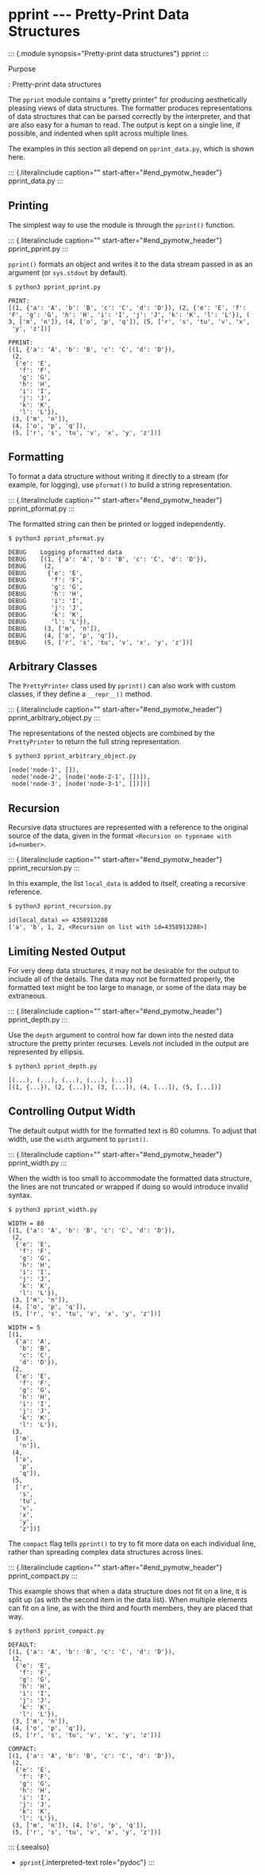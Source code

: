 # pprint \-\-- Pretty-Print Data Structures

::: {.module synopsis="Pretty-print data structures"} pprint :::

Purpose

: Pretty-print data structures

The `pprint` module contains a \"pretty printer\" for producing aesthetically pleasing views of data structures. The formatter produces representations of data structures that can be parsed correctly by the interpreter, and that are also easy for a human to read. The output is kept on a single line, if possible, and indented when split across multiple lines.

The examples in this section all depend on `pprint_data.py`, which is shown here.

::: {.literalinclude caption="" start-after="#end_pymotw_header"} pprint_data.py :::

## Printing

The simplest way to use the module is through the `pprint()` function.

::: {.literalinclude caption="" start-after="#end_pymotw_header"} pprint_pprint.py :::

`pprint()` formats an object and writes it to the data stream passed in as an argument (or `sys.stdout` by default).

```{.sourceCode .none}
$ python3 pprint_pprint.py

PRINT:
[(1, {'a': 'A', 'b': 'B', 'c': 'C', 'd': 'D'}), (2, {'e': 'E', 'f':
'F', 'g': 'G', 'h': 'H', 'i': 'I', 'j': 'J', 'k': 'K', 'l': 'L'}), (
3, ['m', 'n']), (4, ['o', 'p', 'q']), (5, ['r', 's', 'tu', 'v', 'x',
 'y', 'z'])]

PPRINT:
[(1, {'a': 'A', 'b': 'B', 'c': 'C', 'd': 'D'}),
 (2,
  {'e': 'E',
   'f': 'F',
   'g': 'G',
   'h': 'H',
   'i': 'I',
   'j': 'J',
   'k': 'K',
   'l': 'L'}),
 (3, ['m', 'n']),
 (4, ['o', 'p', 'q']),
 (5, ['r', 's', 'tu', 'v', 'x', 'y', 'z'])]
```

## Formatting

To format a data structure without writing it directly to a stream (for example, for logging), use `pformat()` to build a string representation.

::: {.literalinclude caption="" start-after="#end_pymotw_header"} pprint_pformat.py :::

The formatted string can then be printed or logged independently.

```{.sourceCode .none}
$ python3 pprint_pformat.py

DEBUG    Logging pformatted data
DEBUG    [(1, {'a': 'A', 'b': 'B', 'c': 'C', 'd': 'D'}),
DEBUG     (2,
DEBUG      {'e': 'E',
DEBUG       'f': 'F',
DEBUG       'g': 'G',
DEBUG       'h': 'H',
DEBUG       'i': 'I',
DEBUG       'j': 'J',
DEBUG       'k': 'K',
DEBUG       'l': 'L'}),
DEBUG     (3, ['m', 'n']),
DEBUG     (4, ['o', 'p', 'q']),
DEBUG     (5, ['r', 's', 'tu', 'v', 'x', 'y', 'z'])]
```

## Arbitrary Classes

The `PrettyPrinter` class used by `pprint()` can also work with custom classes, if they define a `__repr__()` method.

::: {.literalinclude caption="" start-after="#end_pymotw_header"} pprint_arbitrary_object.py :::

The representations of the nested objects are combined by the `PrettyPrinter` to return the full string representation.

```{.sourceCode .none}
$ python3 pprint_arbitrary_object.py

[node('node-1', []),
 node('node-2', [node('node-2-1', [])]),
 node('node-3', [node('node-3-1', [])])]
```

## Recursion

Recursive data structures are represented with a reference to the original source of the data, given in the format `<Recursion on typename with id=number>`.

::: {.literalinclude caption="" start-after="#end_pymotw_header"} pprint_recursion.py :::

In this example, the list `local_data` is added to itself, creating a recursive reference.

```{.sourceCode .none}
$ python3 pprint_recursion.py

id(local_data) => 4358913288
['a', 'b', 1, 2, <Recursion on list with id=4358913288>]
```

## Limiting Nested Output

For very deep data structures, it may not be desirable for the output to include all of the details. The data may not be formatted properly, the formatted text might be too large to manage, or some of the data may be extraneous.

::: {.literalinclude caption="" start-after="#end_pymotw_header"} pprint_depth.py :::

Use the `depth` argument to control how far down into the nested data structure the pretty printer recurses. Levels not included in the output are represented by ellipsis.

```{.sourceCode .none}
$ python3 pprint_depth.py

[(...), (...), (...), (...), (...)]
[(1, {...}), (2, {...}), (3, [...]), (4, [...]), (5, [...])]
```

## Controlling Output Width

The default output width for the formatted text is 80 columns. To adjust that width, use the `width` argument to `pprint()`.

::: {.literalinclude caption="" start-after="#end_pymotw_header"} pprint_width.py :::

When the width is too small to accommodate the formatted data structure, the lines are not truncated or wrapped if doing so would introduce invalid syntax.

```{.sourceCode .none}
$ python3 pprint_width.py

WIDTH = 80
[(1, {'a': 'A', 'b': 'B', 'c': 'C', 'd': 'D'}),
 (2,
  {'e': 'E',
   'f': 'F',
   'g': 'G',
   'h': 'H',
   'i': 'I',
   'j': 'J',
   'k': 'K',
   'l': 'L'}),
 (3, ['m', 'n']),
 (4, ['o', 'p', 'q']),
 (5, ['r', 's', 'tu', 'v', 'x', 'y', 'z'])]

WIDTH = 5
[(1,
  {'a': 'A',
   'b': 'B',
   'c': 'C',
   'd': 'D'}),
 (2,
  {'e': 'E',
   'f': 'F',
   'g': 'G',
   'h': 'H',
   'i': 'I',
   'j': 'J',
   'k': 'K',
   'l': 'L'}),
 (3,
  ['m',
   'n']),
 (4,
  ['o',
   'p',
   'q']),
 (5,
  ['r',
   's',
   'tu',
   'v',
   'x',
   'y',
   'z'])]
```

The `compact` flag tells `pprint()` to try to fit more data on each individual line, rather than spreading complex data structures across lines.

::: {.literalinclude caption="" start-after="#end_pymotw_header"} pprint_compact.py :::

This example shows that when a data structure does not fit on a line, it is split up (as with the second item in the data list). When multiple elements can fit on a line, as with the third and fourth members, they are placed that way.

```{.sourceCode .none}
$ python3 pprint_compact.py

DEFAULT:
[(1, {'a': 'A', 'b': 'B', 'c': 'C', 'd': 'D'}),
 (2,
  {'e': 'E',
   'f': 'F',
   'g': 'G',
   'h': 'H',
   'i': 'I',
   'j': 'J',
   'k': 'K',
   'l': 'L'}),
 (3, ['m', 'n']),
 (4, ['o', 'p', 'q']),
 (5, ['r', 's', 'tu', 'v', 'x', 'y', 'z'])]

COMPACT:
[(1, {'a': 'A', 'b': 'B', 'c': 'C', 'd': 'D'}),
 (2,
  {'e': 'E',
   'f': 'F',
   'g': 'G',
   'h': 'H',
   'i': 'I',
   'j': 'J',
   'k': 'K',
   'l': 'L'}),
 (3, ['m', 'n']), (4, ['o', 'p', 'q']),
 (5, ['r', 's', 'tu', 'v', 'x', 'y', 'z'])]
```

::: {.seealso}

- `pprint`{.interpreted-text role="pydoc"} :::
